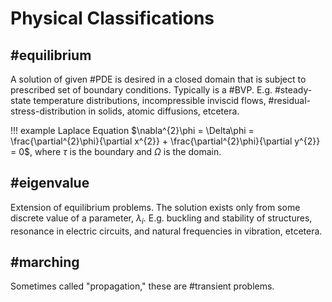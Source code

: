 # Physical Classifications

## #equilibrium
A solution of given #PDE is desired in a closed domain that is subject to prescribed set of boundary conditions. Typically is a #BVP. E.g. #steady-state temperature distributions, incompressible inviscid flows, #residual-stress-distribution in solids, atomic diffusions, etcetera.

!!! example Laplace Equation
    $\nabla^{2}\phi = \Delta\phi = \frac{\partial^{2}\phi}{\partial x^{2}} + \frac{\partial^{2}\phi}{\partial y^{2}} = 0$, where $\tau$ is the boundary and $\Omega$ is the domain.

## #eigenvalue
Extension of equilibrium problems. The solution exists only from some discrete value of a parameter, $\lambda_{i}$. E.g. buckling and stability of structures, resonance in electric circuits, and natural frequencies in vibration, etcetera.

## #marching
Sometimes called "propagation," these are #transient problems.